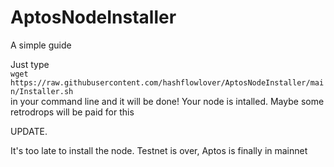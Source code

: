 # AptosNodeInstaller
A simple guide

Just type  
`wget https://raw.githubusercontent.com/hashflowlover/AptosNodeInstaller/main/Installer.sh`  
in your command line and it will be done! Your node is intalled. Maybe some retrodrops will be paid for this

UPDATE.

It's too late to install the node. Testnet is over, Aptos is finally in mainnet

